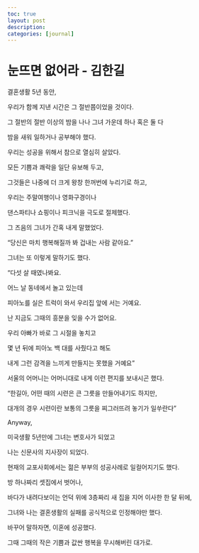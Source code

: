 ```yaml
---
toc: true
layout: post
description:
categories: [journal]
---
```

# 눈뜨면 없어라 - 김한길

결혼생활 5년 동안,

우리가 함께 지낸 시간은 그 절반쯤이었을 것이다.

그 절반의 절반 이상의 밤을 나나 그녀 가운데 하나 혹은 둘 다

밤을 새워 일하거나 공부해야 했다.

우리는 성공을 위해서 참으로 열심히 살았다.

모든 기쁨과 쾌락을 일단 유보해 두고,

그것들은 나중에 더 크게 왕창 한꺼번에 누리기로 하고,

우리는 주말여행이나 영화구경이나

댄스파티나 쇼핑이나 피크닉을 극도로 절제했다.

그 즈음의 그녀가 간혹 내게 말했었다.

“당신은 마치 행복해질까 봐 겁내는 사람 같아요.”

그녀는 또 이렇게 말하기도 했다.

“다섯 살 때였나봐요.

어느 날 동네에서 놀고 있는데

피아노를 실은 트럭이 와서 우리집 앞에 서는 거예요.

난 지금도 그때의 흥분을 잊을 수가 없어요.

우리 아빠가 바로 그 시절을 놓치고

몇 년 뒤에 피아노 백 대를 사줬다고 해도

내게 그런 감격을 느끼게 만들지는 못했을 거예요”

서울의 어머니는 어머니대로 내게 이런 편지를 보내시곤 했다.

“한길아, 어떤 때의 시련은 큰 그릇을 만들어내기도 하지만,

대개의 경우 시련이란 보통의 그릇을 찌그러뜨려 놓기가 일쑤란다”

Anyway,

미국생활 5년만에 그녀는 변호사가 되었고

나는 신문사의 지사장이 되었다.

현재의 교포사회에서는 젊은 부부의 성공사례로 일컬어지기도 했다.

방 하나짜리 셋집에서 벗어나,

바다가 내려다보이는 언덕 위에 3층짜리 새 집을 지어 이사한 한 달 뒤에,

그녀와 나는 결혼생활의 실패를 공식적으로 인정해야만 했다.

바꾸어 말하자면, 이혼에 성공했다.

그때 그때의 작은 기쁨과 값싼 행복을 무시해버린 대가로.